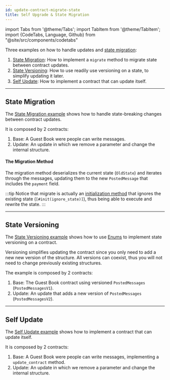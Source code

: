 ```yaml
---
id: update-contract-migrate-state
title: Self Upgrade & State Migration
---
```

import Tabs from '@theme/Tabs';
import TabItem from '@theme/TabItem';
import {CodeTabs, Language, Github} from "@site/src/components/codetabs"

Three examples on how to handle updates and [state migration](../../2.develop/upgrade.md):
1. [State Migration](https://github.com/near-examples/update-migrate-rust/tree/main/basic-updates): How to implement a `migrate` method to migrate state between contract updates.
2. [State Versioning](https://github.com/near-examples/update-migrate-rust/tree/main/enum-updates): How to use readily use versioning on a state, to simplify updating it later.
3. [Self Update](https://github.com/near-examples/update-migrate-rust/tree/main/self-updates): How to implement a contract that can update itself.

---

## State Migration
The [State Migration example](https://github.com/near-examples/update-migrate-rust/tree/main/basic-updates) shows how to handle state-breaking changes
between contract updates.

It is composed by 2 contracts:
1. Base: A Guest Book were people can write messages.
2. Update: An update in which we remove a parameter and change the internal structure.

<CodeTabs>
  <Language value="🦀 Rust" language="rust">
    <Github fname="migrate.rs"
            url="https://github.com/near-examples/update-migrate-rust/blob/main/basic-updates/update/src/migrate.rs"
            start="20" end="45" />
  </Language>
</CodeTabs>

#### The Migration Method
The migration method deserializes the current state (`OldState`) and iterates through the messages, updating them
to the new `PostedMessage` that includes the `payment` field.

:::tip
Notice that migrate is actually an [initialization method](../../2.develop/contracts/anatomy.md#initialization-method) that ignores the existing state (`[#init(ignore_state)]`), thus being able to execute and rewrite the state.
:::

---

## State Versioning
The [State Versioning example](https://github.com/near-examples/update-migrate-rust/tree/main/enum-updates) shows how to use
[Enums](https://doc.rust-lang.org/book/ch06-01-defining-an-enum.html) to implement state versioning on a contract.

Versioning simplifies updating the contract since you only need to add a new new version of the structure.
All versions can coexist, thus you will not need to change previously existing structures. 

The example is composed by 2 contracts:
1. Base: The Guest Book contract using versioned `PostedMessages` (`PostedMessagesV1`).
2. Update: An update that adds a new version of `PostedMessages` (`PostedMessagesV2`).

<CodeTabs>
  <Language value="🦀 Rust" language="rust">
    <Github fname="versioned_msg.rs"
            url="https://github.com/near-examples/update-migrate-rust/blob/main/enum-updates/update/src/versioned_msg.rs"
            start="19" end="36" />
  </Language>
</CodeTabs>

---

## Self Update
The [Self Update example](https://github.com/near-examples/update-migrate-rust/tree/main/self-updates) shows how to implement a contract
that can update itself.

It is composed by 2 contracts:
1. Base: A Guest Book were people can write messages, implementing a `update_contract` method.
2. Update: An update in which we remove a parameter and change the internal structure.

<CodeTabs>
  <Language value="🦀 Rust" language="rust">
    <Github fname="update.rs"
            url="https://github.com/near-examples/update-migrate-rust/blob/main/self-updates/base/src/update.rs"
            start="10" end="31" />
  </Language>
</CodeTabs>